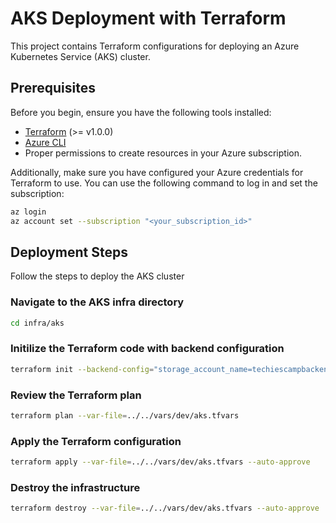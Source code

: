 # AKS Deployment with Terraform

This project contains Terraform configurations for deploying an Azure Kubernetes Service (AKS) cluster.

## Prerequisites

Before you begin, ensure you have the following tools installed:

- [Terraform](https://developer.hashicorp.com/terraform/downloads) (>= v1.0.0)
- [Azure CLI](https://learn.microsoft.com/en-us/cli/azure/install-azure-cli)
- Proper permissions to create resources in your Azure subscription.

Additionally, make sure you have configured your Azure credentials for Terraform to use. You can use the following command to log in and set the subscription:

```bash
az login
az account set --subscription "<your_subscription_id>"
```

## Deployment Steps

Follow the steps to deploy the AKS cluster

### Navigate to the AKS infra directory
```bash
cd infra/aks
```
### Initilize the Terraform code with backend configuration
```bash
terraform init --backend-config="storage_account_name=techiescampbackendsa" --backend-config="container_name=tfstate" --backend-config="key=dev/aks.tfstate"
```
### Review the Terraform plan
```bash
terraform plan --var-file=../../vars/dev/aks.tfvars
```
### Apply the Terraform configuration
```bash
terraform apply --var-file=../../vars/dev/aks.tfvars --auto-approve
```
### Destroy the infrastructure
```bash
terraform destroy --var-file=../../vars/dev/aks.tfvars --auto-approve
```
